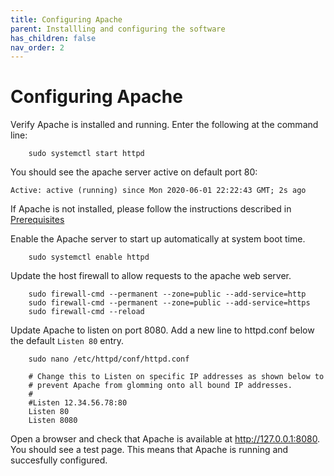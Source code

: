 ```yaml
---
title: Configuring Apache
parent: Installling and configuring the software
has_children: false
nav_order: 2
---
```


# Configuring Apache

Verify Apache is installed and running. Enter the following at the command line:

```shell
	sudo systemctl start httpd
```

You should see the apache server active on default port 80: 

`Active: active (running) since Mon 2020-06-01 22:22:43 GMT; 2s ago`

If Apache is not installed, please follow the instructions described in [Prerequisites](../prereqs.md)

Enable the Apache server to start up automatically at system boot time.

```shell
	sudo systemctl enable httpd
```

Update the host firewall to allow requests to the apache web server.

```shell
	sudo firewall-cmd --permanent --zone=public --add-service=http
	sudo firewall-cmd --permanent --zone=public --add-service=https
	sudo firewall-cmd --reload
```

Update Apache to listen on port 8080. Add a new line to httpd.conf below the default `Listen 80` entry.

```shell
	sudo nano /etc/httpd/conf/httpd.conf 
```

```
	# Change this to Listen on specific IP addresses as shown below to 
	# prevent Apache from glomming onto all bound IP addresses.
	#
	#Listen 12.34.56.78:80
	Listen 80
	Listen 8080
```

Open a browser and check that Apache is available at http://127.0.0.1:8080. You should see a test page. This means that Apache is running and succesfully configured.
